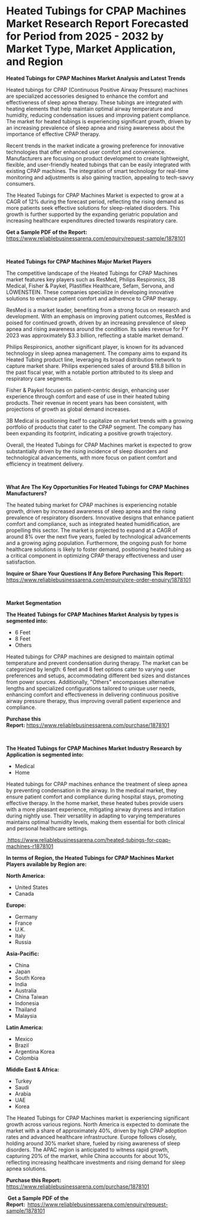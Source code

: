 <p><h1>Heated Tubings for CPAP Machines Market Research Report Forecasted for Period from 2025 -  2032 by Market Type, Market Application, and Region</h1></p><p><strong>Heated Tubings for CPAP Machines Market Analysis and Latest Trends</strong></p>
<p><p>Heated tubings for CPAP (Continuous Positive Airway Pressure) machines are specialized accessories designed to enhance the comfort and effectiveness of sleep apnea therapy. These tubings are integrated with heating elements that help maintain optimal airway temperature and humidity, reducing condensation issues and improving patient compliance. The market for heated tubings is experiencing significant growth, driven by an increasing prevalence of sleep apnea and rising awareness about the importance of effective CPAP therapy. </p><p>Recent trends in the market indicate a growing preference for innovative technologies that offer enhanced user comfort and convenience. Manufacturers are focusing on product development to create lightweight, flexible, and user-friendly heated tubings that can be easily integrated with existing CPAP machines. The integration of smart technology for real-time monitoring and adjustments is also gaining traction, appealing to tech-savvy consumers.</p><p>The Heated Tubings for CPAP Machines Market is expected to grow at a CAGR of 12% during the forecast period, reflecting the rising demand as more patients seek effective solutions for sleep-related disorders. This growth is further supported by the expanding geriatric population and increasing healthcare expenditures directed towards respiratory care.</p></p>
<p><strong>Get a Sample PDF of the Report:&nbsp;</strong> <a href="https://www.reliablebusinessarena.com/enquiry/request-sample/1878101?utm_campaign=2514&utm_medium=2&utm_source=Github&utm_content=ia&utm_term=14042025&utm_id=heated-tubings-for-cpap-machines">https://www.reliablebusinessarena.com/enquiry/request-sample/1878101</a></p>
<p>&nbsp;</p>
<p><strong>Heated Tubings for CPAP Machines Major Market Players</strong></p>
<p><p>The competitive landscape of the Heated Tubings for CPAP Machines market features key players such as ResMed, Philips Respironics, 3B Medical, Fisher & Paykel, Plastiflex Healthcare, Sefam, Servona, and LÖWENSTEIN. These companies specialize in developing innovative solutions to enhance patient comfort and adherence to CPAP therapy.</p><p>ResMed is a market leader, benefiting from a strong focus on research and development. With an emphasis on improving patient outcomes, ResMed is poised for continued growth, driven by an increasing prevalence of sleep apnea and rising awareness around the condition. Its sales revenue for FY 2023 was approximately $3.3 billion, reflecting a stable market demand.</p><p>Philips Respironics, another significant player, is known for its advanced technology in sleep apnea management. The company aims to expand its Heated Tubing product line, leveraging its broad distribution network to capture market share. Philips experienced sales of around $18.8 billion in the past fiscal year, with a notable portion attributed to its sleep and respiratory care segments.</p><p>Fisher & Paykel focuses on patient-centric design, enhancing user experience through comfort and ease of use in their heated tubing products. Their revenue in recent years has been consistent, with projections of growth as global demand increases.</p><p>3B Medical is positioning itself to capitalize on market trends with a growing portfolio of products that cater to the CPAP segment. The company has been expanding its footprint, indicating a positive growth trajectory.</p><p>Overall, the Heated Tubings for CPAP Machines market is expected to grow substantially driven by the rising incidence of sleep disorders and technological advancements, with more focus on patient comfort and efficiency in treatment delivery.</p></p>
<p>&nbsp;</p>
<p><strong>What Are The Key Opportunities For Heated Tubings for CPAP Machines Manufacturers?</strong></p>
<p><p>The heated tubing market for CPAP machines is experiencing notable growth, driven by increased awareness of sleep apnea and the rising prevalence of respiratory disorders. Innovative designs that enhance patient comfort and compliance, such as integrated heated humidification, are propelling this sector. The market is projected to expand at a CAGR of around 8% over the next five years, fueled by technological advancements and a growing aging population. Furthermore, the ongoing push for home healthcare solutions is likely to foster demand, positioning heated tubing as a critical component in optimizing CPAP therapy effectiveness and user satisfaction.</p></p>
<p><strong>Inquire or Share Your Questions If Any Before Purchasing This Report:</strong> <a href="https://www.reliablebusinessarena.com/enquiry/pre-order-enquiry/1878101?utm_campaign=2514&utm_medium=2&utm_source=Github&utm_content=ia&utm_term=14042025&utm_id=heated-tubings-for-cpap-machines">https://www.reliablebusinessarena.com/enquiry/pre-order-enquiry/1878101</a></p>
<p>&nbsp;</p>
<p><strong>Market Segmentation</strong></p>
<p><strong>The Heated Tubings for CPAP Machines Market Analysis by types is segmented into:</strong></p>
<p><ul><li>6 Feet</li><li>8 Feet</li><li>Others</li></ul></p>
<p><p>Heated tubings for CPAP machines are designed to maintain optimal temperature and prevent condensation during therapy. The market can be categorized by length: 6 feet and 8 feet options cater to varying user preferences and setups, accommodating different bed sizes and distances from power sources. Additionally, "Others" encompasses alternative lengths and specialized configurations tailored to unique user needs, enhancing comfort and effectiveness in delivering continuous positive airway pressure therapy, thus improving overall patient experience and compliance.</p></p>
<p><strong>Purchase this Report:&nbsp;</strong><a href="https://www.reliablebusinessarena.com/purchase/1878101?utm_campaign=2514&utm_medium=2&utm_source=Github&utm_content=ia&utm_term=14042025&utm_id=heated-tubings-for-cpap-machines">https://www.reliablebusinessarena.com/purchase/1878101</a></p>
<p>&nbsp;</p>
<p><strong>The Heated Tubings for CPAP Machines Market Industry Research by Application is segmented into:</strong></p>
<p><ul><li>Medical</li><li>Home</li></ul></p>
<p><p>Heated tubings for CPAP machines enhance the treatment of sleep apnea by preventing condensation in the airway. In the medical market, they ensure patient comfort and compliance during hospital stays, promoting effective therapy. In the home market, these heated tubes provide users with a more pleasant experience, mitigating airway dryness and irritation during nightly use. Their versatility in adapting to varying temperatures maintains optimal humidity levels, making them essential for both clinical and personal healthcare settings.</p></p>
<p><a href="https://www.reliablebusinessarena.com/heated-tubings-for-cpap-machines-r1878101?utm_campaign=2514&utm_medium=2&utm_source=Github&utm_content=ia&utm_term=14042025&utm_id=heated-tubings-for-cpap-machines">&nbsp;https://www.reliablebusinessarena.com/heated-tubings-for-cpap-machines-r1878101</a></p>
<p><strong>In terms of Region, the Heated Tubings for CPAP Machines Market Players available by Region are:</strong></p>
<p>
    <p> <strong> North America: </strong>
        <ul>
            <li>United States</li>
            <li>Canada</li>
        </ul>
        </p> 
    <p> <strong> Europe: </strong>
        <ul>
            <li>Germany</li>
            <li>France</li>
            <li>U.K.</li>
            <li>Italy</li>
            <li>Russia</li>
        </ul>
        </p> 
    <p> <strong> Asia-Pacific: </strong>
        <ul>
            <li>China</li>
            <li>Japan</li>
            <li>South Korea</li>
            <li>India</li>
            <li>Australia</li>
            <li>China Taiwan</li>
            <li>Indonesia</li>
            <li>Thailand</li>
            <li>Malaysia</li>
        </ul>
        </p> 
    <p> <strong> Latin America: </strong>
        <ul>
            <li>Mexico</li>
            <li>Brazil</li>
            <li>Argentina Korea</li>
            <li>Colombia</li>
        </ul>
        </p> 
    <p> <strong> Middle East & Africa: </strong>
        <ul>
            <li>Turkey</li>
            <li>Saudi</li>
            <li>Arabia</li>
            <li>UAE</li>
            <li>Korea</li>
        </ul>
    </p>
    </p>
<p><p>The Heated Tubings for CPAP Machines market is experiencing significant growth across various regions. North America is expected to dominate the market with a share of approximately 40%, driven by high CPAP adoption rates and advanced healthcare infrastructure. Europe follows closely, holding around 30% market share, fueled by rising awareness of sleep disorders. The APAC region is anticipated to witness rapid growth, capturing 20% of the market, while China accounts for about 10%, reflecting increasing healthcare investments and rising demand for sleep apnea solutions.</p></p>
<p><strong>Purchase this Report: </strong><a href="https://www.reliablebusinessarena.com/purchase/1878101?utm_campaign=2514&utm_medium=2&utm_source=Github&utm_content=ia&utm_term=14042025&utm_id=heated-tubings-for-cpap-machines">https://www.reliablebusinessarena.com/purchase/1878101</a></p>
<p>&nbsp;<strong>Get a Sample PDF of the Report:&nbsp;&nbsp;</strong><a href="https://www.reliablebusinessarena.com/enquiry/request-sample/1878101?utm_campaign=2514&utm_medium=2&utm_source=Github&utm_content=ia&utm_term=14042025&utm_id=heated-tubings-for-cpap-machines">https://www.reliablebusinessarena.com/enquiry/request-sample/1878101</a></p>
<p><strong></strong></p>
<p><p></p><p></p><p></p></p>